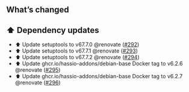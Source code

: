 ## What’s changed

## ⬆️ Dependency updates

- ⬆️ Update setuptools to v67.7.0 @renovate ([#292](https://github.com/hassio-addons/addon-tautulli/pull/292))
- ⬆️ Update setuptools to v67.7.1 @renovate ([#293](https://github.com/hassio-addons/addon-tautulli/pull/293))
- ⬆️ Update setuptools to v67.7.2 @renovate ([#294](https://github.com/hassio-addons/addon-tautulli/pull/294))
- ⬆️ Update ghcr.io/hassio-addons/debian-base Docker tag to v6.2.6 @renovate ([#295](https://github.com/hassio-addons/addon-tautulli/pull/295))
- ⬆️ Update ghcr.io/hassio-addons/debian-base Docker tag to v6.2.7 @renovate ([#296](https://github.com/hassio-addons/addon-tautulli/pull/296))
